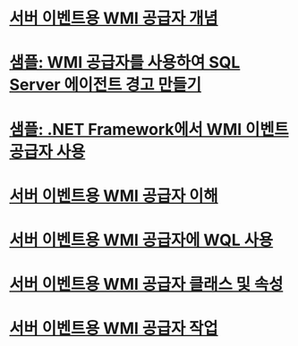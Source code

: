 # [서버 이벤트용 WMI 공급자 개념](wmi-provider-for-server-events-concepts.md)

# [샘플: WMI 공급자를 사용하여 SQL Server 에이전트 경고 만들기](sample-creating-a-sql-server-agent-alert-with-the-wmi-provider.md)
# [샘플: .NET Framework에서 WMI 이벤트 공급자 사용](sample-using-the-wmi-event-provider-with-the-net-framework.md)
# [서버 이벤트용 WMI 공급자 이해](understanding-the-wmi-provider-for-server-events.md)
# [서버 이벤트용 WMI 공급자에 WQL 사용](using-wql-with-the-wmi-provider-for-server-events.md)
# [서버 이벤트용 WMI 공급자 클래스 및 속성](wmi-provider-for-server-events-classes-and-properties.md)
# [서버 이벤트용 WMI 공급자 작업](working-with-the-wmi-provider-for-server-events.md)
